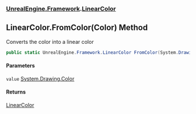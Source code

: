 ### [UnrealEngine.Framework](UnrealEngine_Framework.md 'UnrealEngine.Framework').[LinearColor](LinearColor.md 'UnrealEngine.Framework.LinearColor')
## LinearColor.FromColor(Color) Method
Converts the color into a linear color  
```csharp
public static UnrealEngine.Framework.LinearColor FromColor(System.Drawing.Color value);
```
#### Parameters
<a name='UnrealEngine_Framework_LinearColor_FromColor(System_Drawing_Color)_value'></a>
`value` [System.Drawing.Color](https://docs.microsoft.com/en-us/dotnet/api/System.Drawing.Color 'System.Drawing.Color')  
  
#### Returns
[LinearColor](LinearColor.md 'UnrealEngine.Framework.LinearColor')  
